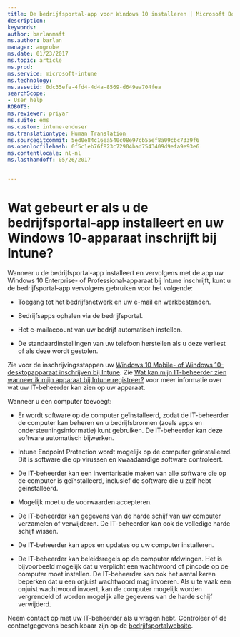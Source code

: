 ```yaml
---
title: De bedrijfsportal-app voor Windows 10 installeren | Microsoft Docs
description: 
keywords: 
author: barlanmsft
ms.author: barlan
manager: angrobe
ms.date: 01/23/2017
ms.topic: article
ms.prod: 
ms.service: microsoft-intune
ms.technology: 
ms.assetid: 0dc35efe-4fd4-4d4a-8569-d649ea704fea
searchScope:
- User help
ROBOTS: 
ms.reviewer: priyar
ms.suite: ems
ms.custom: intune-enduser
ms.translationtype: Human Translation
ms.sourcegitcommit: 5ed0e84c16ea540c08e97cb55ef8a09cbc7339f6
ms.openlocfilehash: 0f5c1eb76f823c72904bad7543409d9efa9e93e6
ms.contentlocale: nl-nl
ms.lasthandoff: 05/26/2017


---
```


# <a name="what-happens-if-you-install-the-company-portal-app-and-enroll-your-windows-10-device-in-intune"></a>Wat gebeurt er als u de bedrijfsportal-app installeert en uw Windows 10-apparaat inschrijft bij Intune?

Wanneer u de bedrijfsportal-app installeert en vervolgens met de app uw Windows 10 Enterprise- of Professional-apparaat bij Intune inschrijft, kunt u de bedrijfsportal-app vervolgens gebruiken voor het volgende:

-   Toegang tot het bedrijfsnetwerk en uw e-mail en werkbestanden.

-   Bedrijfsapps ophalen via de bedrijfsportal.

-   Het e-mailaccount van uw bedrijf automatisch instellen.

-   De standaardinstellingen van uw telefoon herstellen als u deze verliest of als deze wordt gestolen.

Zie voor de inschrijvingsstappen uw [Windows 10 Mobile- of Windows 10-desktopapparaat inschrijven bij Intune](enroll-your-w10-phone-or-w10-pc-windows.md). Zie [Wat kan mijn IT-beheerder zien wanneer ik mijn apparaat bij Intune registreer?](what-info-can-your-company-see-when-you-enroll-your-device-in-intune.md) voor meer informatie over wat uw IT-beheerder kan zien op uw apparaat.

Wanneer u een computer toevoegt:

-   Er wordt software op de computer geïnstalleerd, zodat de IT-beheerder de computer kan beheren en u bedrijfsbronnen (zoals apps en ondersteuningsinformatie) kunt gebruiken. De IT-beheerder kan deze software automatisch bijwerken.

-   Intune Endpoint Protection wordt mogelijk op de computer geïnstalleerd. Dit is software die op virussen en kwaadaardige software controleert.

-   De IT-beheerder kan een inventarisatie maken van alle software die op de computer is geïnstalleerd, inclusief de software die u zelf hebt geïnstalleerd.

-   Mogelijk moet u de voorwaarden accepteren.

-   De IT-beheerder kan gegevens van de harde schijf van uw computer verzamelen of verwijderen. De IT-beheerder kan ook de volledige harde schijf wissen.

-   De IT-beheerder kan apps en updates op uw computer installeren.

-   De IT-beheerder kan beleidsregels op de computer afdwingen. Het is bijvoorbeeld mogelijk dat u verplicht een wachtwoord of pincode op de computer moet instellen. De IT-beheerder kan ook het aantal keren beperken dat u een onjuist wachtwoord mag invoeren. Als u te vaak een onjuist wachtwoord invoert, kan de computer mogelijk worden vergrendeld of worden mogelijk alle gegevens van de harde schijf verwijderd.

Neem contact op met uw IT-beheerder als u vragen hebt. Controleer of de contactgegevens beschikbaar zijn op de [bedrjifsportalwebsite](https://portal.manage.microsoft.com).

